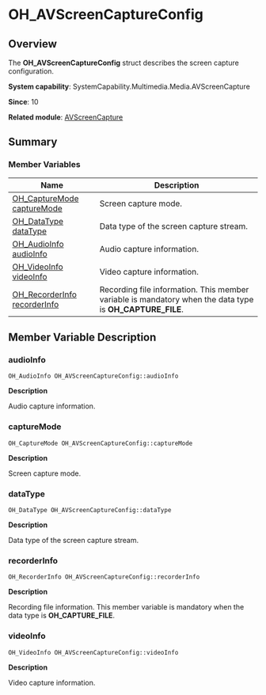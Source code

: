 # OH_AVScreenCaptureConfig


## Overview

The **OH_AVScreenCaptureConfig** struct describes the screen capture configuration.

**System capability**: SystemCapability.Multimedia.Media.AVScreenCapture

**Since**: 10

**Related module**: [AVScreenCapture](_a_v_screen_capture.md)


## Summary


### Member Variables

| Name| Description| 
| -------- | -------- |
| [OH_CaptureMode](_a_v_screen_capture.md#oh_capturemode) [captureMode](#capturemode) | Screen capture mode.| 
| [OH_DataType](_a_v_screen_capture.md#oh_datatype) [dataType](#datatype) | Data type of the screen capture stream.| 
| [OH_AudioInfo](_o_h___audio_info.md) [audioInfo](#audioinfo) | Audio capture information.| 
| [OH_VideoInfo](_o_h___video_info.md) [videoInfo](#videoinfo) | Video capture information.| 
| [OH_RecorderInfo](_o_h___recorder_info.md) [recorderInfo](#recorderinfo) | Recording file information. This member variable is mandatory when the data type is **OH_CAPTURE_FILE**.| 


## Member Variable Description


### audioInfo

```
OH_AudioInfo OH_AVScreenCaptureConfig::audioInfo
```

**Description**

Audio capture information.


### captureMode

```
OH_CaptureMode OH_AVScreenCaptureConfig::captureMode
```

**Description**

Screen capture mode.


### dataType

```
OH_DataType OH_AVScreenCaptureConfig::dataType
```

**Description**

Data type of the screen capture stream.


### recorderInfo

```
OH_RecorderInfo OH_AVScreenCaptureConfig::recorderInfo
```

**Description**

Recording file information. This member variable is mandatory when the data type is **OH_CAPTURE_FILE**.


### videoInfo

```
OH_VideoInfo OH_AVScreenCaptureConfig::videoInfo
```

**Description**

Video capture information.
